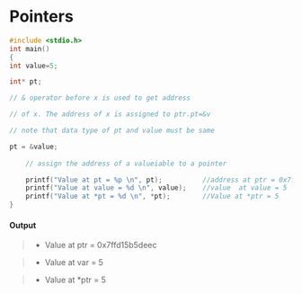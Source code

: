 


# Pointers



```c
#include <stdio.h>
int main()
{
int value=5;

int* pt;

// & operator before x is used to get address

// of x. The address of x is assigned to ptr.pt=&v

// note that data type of pt and value must be same

pt = &value;
  
    // assign the address of a valueiable to a pointer

    printf("Value at pt = %p \n", pt);          //address at ptr = 0x7ffd15b5deec 
    printf("Value at value = %d \n", value);    //value  at value = 5
    printf("Value at *pt = %d \n", *pt);        //Value at *ptr = 5
}
```

#### Output

> - Value at ptr = 0x7ffd15b5deec


>- Value at var = 5 


>- Value at *ptr = 5 
